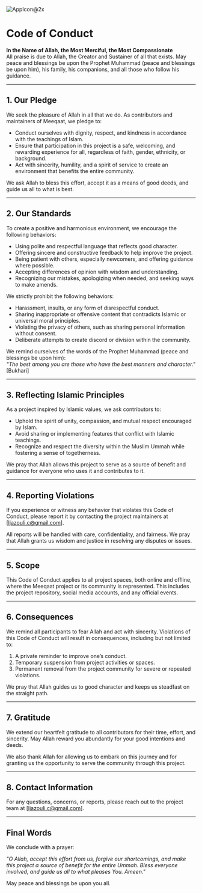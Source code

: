 ![AppIcon@2x](https://github.com/user-attachments/assets/e1038bf3-3608-40d3-92e9-cef3ef941caa)

# Code of Conduct

**In the Name of Allah, the Most Merciful, the Most Compassionate**  
All praise is due to Allah, the Creator and Sustainer of all that exists. May peace and blessings be upon the Prophet Muhammad (peace and blessings be upon him), his family, his companions, and all those who follow his guidance.

---

## 1. Our Pledge

We seek the pleasure of Allah in all that we do. As contributors and maintainers of Meeqaat, we pledge to:

- Conduct ourselves with dignity, respect, and kindness in accordance with the teachings of Islam.  
- Ensure that participation in this project is a safe, welcoming, and rewarding experience for all, regardless of faith, gender, ethnicity, or background.  
- Act with sincerity, humility, and a spirit of service to create an environment that benefits the entire community.  

We ask Allah to bless this effort, accept it as a means of good deeds, and guide us all to what is best.  

---

## 2. Our Standards

To create a positive and harmonious environment, we encourage the following behaviors:  

- Using polite and respectful language that reflects good character.  
- Offering sincere and constructive feedback to help improve the project.  
- Being patient with others, especially newcomers, and offering guidance where possible.  
- Accepting differences of opinion with wisdom and understanding.  
- Recognizing our mistakes, apologizing when needed, and seeking ways to make amends.  

We strictly prohibit the following behaviors:  

- Harassment, insults, or any form of disrespectful conduct.  
- Sharing inappropriate or offensive content that contradicts Islamic or universal moral principles.  
- Violating the privacy of others, such as sharing personal information without consent.  
- Deliberate attempts to create discord or division within the community.  

We remind ourselves of the words of the Prophet Muhammad (peace and blessings be upon him):  
*"The best among you are those who have the best manners and character."* [Bukhari]  

---

## 3. Reflecting Islamic Principles  

As a project inspired by Islamic values, we ask contributors to:  

- Uphold the spirit of unity, compassion, and mutual respect encouraged by Islam.  
- Avoid sharing or implementing features that conflict with Islamic teachings.  
- Recognize and respect the diversity within the Muslim Ummah while fostering a sense of togetherness.  

We pray that Allah allows this project to serve as a source of benefit and guidance for everyone who uses it and contributes to it.  

---

## 4. Reporting Violations  

If you experience or witness any behavior that violates this Code of Conduct, please report it by contacting the project maintainers at [ljazouli.c@gmail.com].  

All reports will be handled with care, confidentiality, and fairness. We pray that Allah grants us wisdom and justice in resolving any disputes or issues.  

---

## 5. Scope  

This Code of Conduct applies to all project spaces, both online and offline, where the Meeqaat project or its community is represented. This includes the project repository, social media accounts, and any official events.  

---

## 6. Consequences  

We remind all participants to fear Allah and act with sincerity. Violations of this Code of Conduct will result in consequences, including but not limited to:  

1. A private reminder to improve one’s conduct.  
2. Temporary suspension from project activities or spaces.  
3. Permanent removal from the project community for severe or repeated violations.  

We pray that Allah guides us to good character and keeps us steadfast on the straight path.  

---

## 7. Gratitude  

We extend our heartfelt gratitude to all contributors for their time, effort, and sincerity. May Allah reward you abundantly for your good intentions and deeds.  

We also thank Allah for allowing us to embark on this journey and for granting us the opportunity to serve the community through this project.  

---

## 8. Contact Information  

For any questions, concerns, or reports, please reach out to the project team at [ljazouli.c@gmail.com].  

---

## Final Words  

We conclude with a prayer:  

*"O Allah, accept this effort from us, forgive our shortcomings, and make this project a source of benefit for the entire Ummah. Bless everyone involved, and guide us all to what pleases You. Ameen."*  

May peace and blessings be upon you all.  
